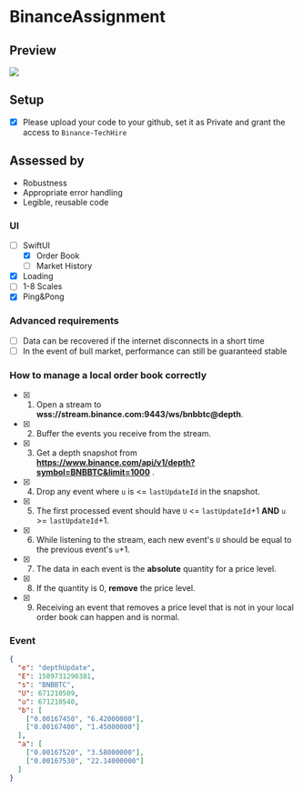 # BinanceAssignment

## Preview

![](/Preview.gif)

## Setup

- [x] Please upload your code to your github, set it as Private and grant the access to `Binance-TechHire`

## Assessed by

- Robustness
- Appropriate error handling
- Legible, reusable code

### UI

- [ ] SwiftUI
  - [x] Order Book
  - [ ] Market History
- [x] Loading
- [ ] 1-8 Scales
- [x] Ping&Pong

### Advanced requirements

- [ ] Data can be recovered if the internet disconnects in a short time
- [ ] In the event of bull market, performance can still be guaranteed stable

### How to manage a local order book correctly

- [x] 1. Open a stream to **wss://stream.binance.com:9443/ws/bnbbtc@depth**.
- [x] 2. Buffer the events you receive from the stream.
- [x] 3. Get a depth snapshot from **https://www.binance.com/api/v1/depth?symbol=BNBBTC&limit=1000** .
- [x] 4. Drop any event where `u` is <= `lastUpdateId` in the snapshot.
- [x] 5. The first processed event should have `U` <= `lastUpdateId`+1 **AND** `u` >= `lastUpdateId`+1.
- [x] 6. While listening to the stream, each new event's `U` should be equal to the previous event's `u`+1.
- [x] 7. The data in each event is the **absolute** quantity for a price level.
- [x] 8. If the quantity is 0, **remove** the price level.
- [x] 9. Receiving an event that removes a price level that is not in your local order book can happen and is normal.

### Event

```json
{
  "e": "depthUpdate",
  "E": 1589731290381,
  "s": "BNBBTC",
  "U": 671210509,
  "u": 671210540,
  "b": [
    ["0.00167450", "6.42000000"],
    ["0.00167400", "1.45000000"]
  ],
  "a": [
    ["0.00167520", "3.58000000"],
    ["0.00167530", "22.14000000"]
  ]
}
```
